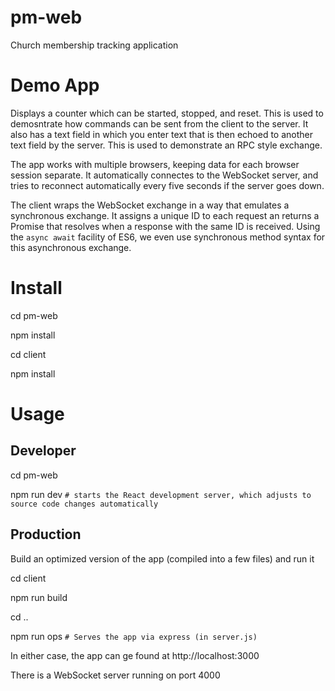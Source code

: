 # pm-web
Church membership tracking application

# Demo App
Displays a counter which can be started, stopped, and reset. This is used to demosntrate how commands can be sent from the client to the server. It also has a text field in which you enter text that is then echoed to another text field by the server. This is used to demonstrate an RPC style exchange.

The app works with multiple browsers, keeping data for each browser session separate. It automatically connectes to the WebSocket server, and tries to reconnect automatically every five seconds if the server goes down.

The client wraps the WebSocket exchange in a way that emulates a synchronous exchange. It assigns a unique ID to each request an returns a Promise that resolves when a response with the same ID is received. Using the `async await` facility of ES6, we even use synchronous method syntax for this asynchronous exchange.

# Install
cd pm-web

npm install

cd client

npm install

# Usage
## Developer
cd pm-web

npm run dev `# starts the React development server, which adjusts to source code changes automatically`

## Production
Build an optimized version of the app (compiled into a few files) and run it

cd client

npm run build

cd ..

npm run ops `# Serves the app via express (in server.js)`


In either case, the app can ge found at http://localhost:3000

There is a WebSocket server running on port 4000

